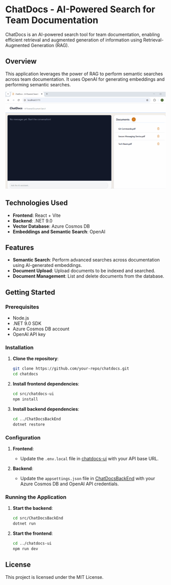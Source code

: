 # ChatDocs - AI-Powered Search for Team Documentation

ChatDocs is an AI-powered search tool for team documentation, enabling efficient retrieval and augmented generation of information using Retrieval-Augmented Generation (RAG).

## Overview

This application leverages the power of RAG to perform semantic searches across team documentation. It uses OpenAI for generating embeddings and performing semantic searches.

![ChatDocs Demo](ChatDocs_Short.gif)

## Technologies Used

- **Frontend**: React + Vite
- **Backend**: .NET 9.0
- **Vector Database**: Azure Cosmos DB
- **Embeddings and Semantic Search**: OpenAI

## Features

- **Semantic Search**: Perform advanced searches across documentation using AI-generated embeddings.
- **Document Upload**: Upload documents to be indexed and searched.
- **Document Management**: List and delete documents from the database.

## Getting Started

### Prerequisites

- Node.js
- .NET 9.0 SDK
- Azure Cosmos DB account
- OpenAI API key

### Installation

1. **Clone the repository**:

   ```sh
   git clone https://github.com/your-repo/chatdocs.git
   cd chatdocs
   ```

2. **Install frontend dependencies**:

   ```sh
   cd src/chatdocs-ui
   npm install
   ```

3. **Install backend dependencies**:
   ```sh
   cd ../ChatDocsBackEnd
   dotnet restore
   ```

### Configuration

1. **Frontend**:

   - Update the `.env.local` file in [chatdocs-ui](http://_vscodecontentref_/0) with your API base URL.

2. **Backend**:
   - Update the `appsettings.json` file in [ChatDocsBackEnd](http://_vscodecontentref_/1) with your Azure Cosmos DB and OpenAI API credentials.

### Running the Application

1. **Start the backend**:

   ```sh
   cd src/ChatDocsBackEnd
   dotnet run
   ```

2. **Start the frontend**:
   ```sh
   cd ../chatdocs-ui
   npm run dev
   ```

## License

This project is licensed under the MIT License.
